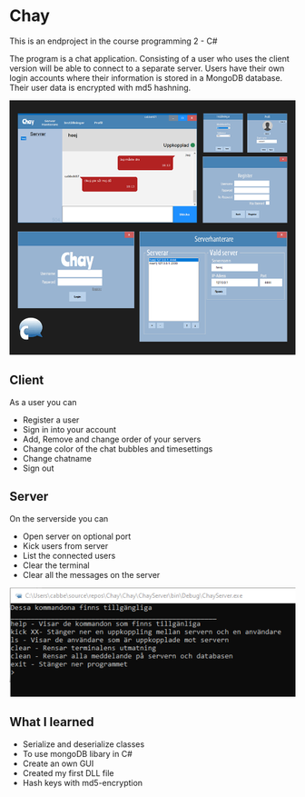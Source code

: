 # Chay
This is an endproject in the course programming 2 - C#

The program is a chat application. Consisting of a user who uses the client version will be able to connect to a separate server. Users have their own login accounts where their information is stored in a MongoDB database. Their user data is encrypted with md5 hashning.

![](https://github.com/cabbeh01/Chay/blob/master/image.png)
## Client
As a user you can
-	Register a user
-	Sign in into your account
-	Add, Remove and change order of your servers
-	Change color of the chat bubbles and timesettings
-	Change chatname
-	Sign out

## Server
On the serverside you can
-	Open server on optional port 
-	Kick users from server
-	List the connected users
-	Clear the terminal
-	Clear all the messages on the server	

![](https://github.com/cabbeh01/Chay/blob/master/image2.png)

## What I learned
- Serialize and deserialize classes
- To use mongoDB libary in C#
- Create an own GUI
- Created my first DLL file
- Hash keys with md5-encryption
